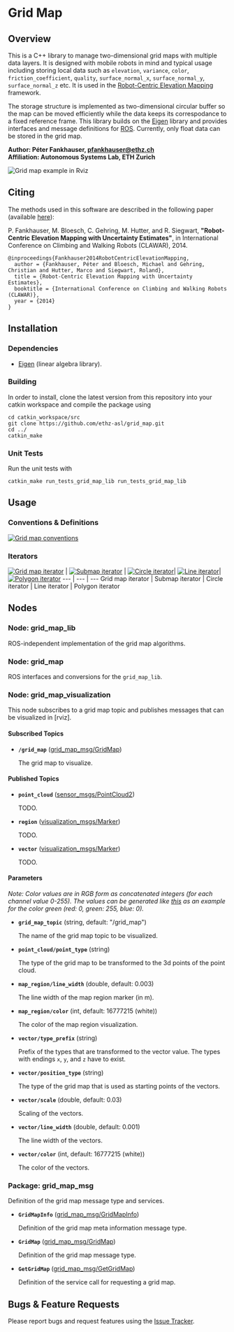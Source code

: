Grid Map
======================

Overview
---------------

This is a C++ library to manage two-dimensional grid maps with multiple data layers. It is designed with mobile robots in mind and typical usage including storing local data such as `elevation`, `variance`, `color`, `friction_coefficient`, `quality`, `surface_normal_x`, `surface_normal_y`, `surface_normal_z` etc. It is used in the [Robot-Centric Elevation Mapping](https://github.com/ethz-asl/elevation_mapping) framework.

The storage structure is implemented as two-dimensional circular buffer so the map can be moved efficiently while the data keeps its correspodance to a fixed reference frame. This library builds on the [Eigen] library and provides interfaces and message definitions for [ROS]. Currently, only float data can be stored in the grid map.

**Author: Péter Fankhauser, pfankhauser@ethz.ch<br />
Affiliation: Autonomous Systems Lab, ETH Zurich**

![Grid map example in Rviz](grid_map_visualization/doc/rviz_example.jpg)


Citing
---------------

The methods used in this software are described in the following paper (available [here](http://dx.doi.org/10.3929/ethz-a-010173654)):

P. Fankhauser, M. Bloesch, C. Gehring, M. Hutter, and R. Siegwart,
**"Robot-Centric Elevation Mapping with Uncertainty Estimates"**,
in International Conference on Climbing and Walking Robots (CLAWAR), 2014.

    @inproceedings{Fankhauser2014RobotCentricElevationMapping,
      author = {Fankhauser, Péter and Bloesch, Michael and Gehring, Christian and Hutter, Marco and Siegwart, Roland},
      title = {Robot-Centric Elevation Mapping with Uncertainty Estimates},
      booktitle = {International Conference on Climbing and Walking Robots (CLAWAR)},
      year = {2014}
    }


Installation
------------

### Dependencies

- [Eigen](http://eigen.tuxfamily.org) (linear algebra library).


### Building

In order to install, clone the latest version from this repository into your catkin workspace and compile the package using

    cd catkin_workspace/src
    git clone https://github.com/ethz-asl/grid_map.git
    cd ../
    catkin_make


### Unit Tests

Run the unit tests with

    catkin_make run_tests_grid_map_lib run_tests_grid_map_lib


Usage
------------

### Conventions & Definitions

[![Grid map conventions](grid_map_lib/doc/grid_map_conventions.png)](grid_map_lib/doc/grid_map_conventions.pdf)


### Iterators

[![Grid map iterator](grid_map_lib/doc/iterators/grid_map_iterator_preview.gif)](grid_map_lib/doc/iterators/grid_map_iterator.gif) | [![Submap iterator](grid_map_lib/doc/iterators/submap_iterator_preview.gif)](grid_map_lib/doc/iterators/submap_iterator.gif) | [![Circle iterator](grid_map_lib/doc/iterators/circle_iterator_preview.gif)](grid_map_lib/doc/iterators/circle_iterator.gif)| [![Line iterator](grid_map_lib/doc/iterators/line_iterator_preview.gif)](grid_map_lib/doc/iterators/line_iterator.gif)| [![Polygon iterator](grid_map_lib/doc/iterators/polygon_iterator_preview.gif)](grid_map_lib/doc/iterators/polygon_iterator.gif)
--- | --- | ---
Grid map iterator | Submap iterator | Circle iterator | Line iterator | Polygon iterator

Nodes
------------

### Node: grid_map_lib

ROS-independent implementation of the grid map algorithms.


### Node: grid_map

ROS interfaces and conversions for the `grid_map_lib`.


### Node: grid_map_visualization

This node subscribes to a grid map topic and publishes messages that can be visualized in [rviz].


#### Subscribed Topics

* **`/grid_map`** ([grid_map_msg/GridMap])

    The grid map to visualize.


#### Published Topics

* **`point_cloud`** ([sensor_msgs/PointCloud2])

    TODO.

* **`region`** ([visualization_msgs/Marker])

    TODO.

* **`vector`** ([visualization_msgs/Marker])

    TODO.


#### Parameters

*Note: Color values are in RGB form as concatenated integers (for each channel value 0-255). The values can be generated like [this](http://www.wolframalpha.com/input/?i=BitOr%5BBitShiftLeft%5Br%2C16%5D%2C+BitShiftLeft%5Bg%2C8%5D%2C+b%5D+where+%7Br%3D0%2C+g%3D255%2C+b%3D0%7D) as an example for the color green (red: 0, green: 255, blue: 0).*

* **`grid_map_topic`** (string, default: "/grid_map")
 
    The name of the grid map topic to be visualized.

* **`point_cloud/point_type`** (string)
 
    The type of the grid map to be transformed to the 3d points of the point cloud.

* **`map_region/line_width`** (double, default: 0.003)
 
    The line width of the map region marker (in m).

* **`map_region/color`** (int, default: 16777215 (white))
 
    The color of the map region visualization.

* **`vector/type_prefix`** (string)
 
    Prefix of the types that are transformed to the vector value. The types with endings `x`, `y`, and `z` have to exist.

* **`vector/position_type`** (string)
 
    The type of the grid map that is used as starting points of the vectors.

* **`vector/scale`** (double, default: 0.03)
 
    Scaling of the vectors.

* **`vector/line_width`** (double, default: 0.001)
 
    The line width of the vectors.

* **`vector/color`** (int, default: 16777215 (white))
 
    The color of the vectors.


### Package: grid_map_msg

Definition of the grid map message type and services.

* **`GridMapInfo`** ([grid_map_msg/GridMapInfo])

    Definition of the grid map meta information message type.

* **`GridMap`** ([grid_map_msg/GridMap])

    Definition of the grid map message type.

* **`GetGridMap`** ([grid_map_msg/GetGridMap])

    Definition of the service call for requesting a grid map.


Bugs & Feature Requests
------------

Please report bugs and request features using the [Issue Tracker](https://github.com/ethz-asl/grid_map/issues).


[ROS]: http://www.ros.org
[Eigen]: http://eigen.tuxfamily.org
[grid_map_msg/GridMapInfo]: grid_map_msg/msg/GridMapInfo.msg
[grid_map_msg/GridMap]: grid_map_msg/msg/GridMap.msg
[grid_map_msg/GetGridMap]: grid_map_msg/srv/GetGridMap.srv
[sensor_msgs/PointCloud2]: http://docs.ros.org/api/sensor_msgs/html/msg/PointCloud2.html
[visualization_msgs/Marker]: http://docs.ros.org/api/visualization_msgs/html/msg/Marker.html
[geometry_msgs/PolygonStamped]: http://docs.ros.org/api/geometry_msgs/html/msg/PolygonStamped.html
